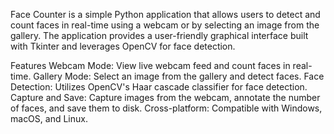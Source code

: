 Face Counter is a simple Python application that allows users to detect and count faces in real-time using a webcam or by selecting an image from the gallery.
The application provides a user-friendly graphical interface built with Tkinter and leverages OpenCV for face detection.

Features
Webcam Mode: View live webcam feed and count faces in real-time.
Gallery Mode: Select an image from the gallery and detect faces.
Face Detection: Utilizes OpenCV's Haar cascade classifier for face detection.
Capture and Save: Capture images from the webcam, annotate the number of faces, and save them to disk.
Cross-platform: Compatible with Windows, macOS, and Linux.
